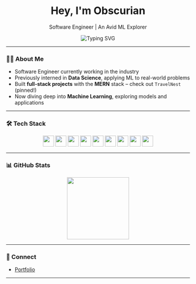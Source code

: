 <h1 align="center">Hey, I'm Obscurian</h1>
<p align="center">Software Engineer | An Avid ML Explorer</p>

<div align="center">
  <img src="https://readme-typing-svg.demolab.com?font=Fira+Code&pause=1000&color=FFFFFF&center=true&vCenter=true&width=380&lines=Building+clean+code+and+smart+systems" alt="Typing SVG" />
</div>

---

### 🧑‍💻 About Me

- Software Engineer currently working in the industry  
- Previously interned in **Data Science**, applying ML to real-world problems  
- Built **full-stack projects** with the **MERN** stack – check out `TravelNest` (pinned!)  
- Now diving deep into **Machine Learning**, exploring models and applications  

---

### 🛠️ Tech Stack

<p align="center">
  <img src="https://cdn.jsdelivr.net/gh/devicons/devicon/icons/html5/html5-original.svg" height="30" />
  <img src="https://cdn.jsdelivr.net/gh/devicons/devicon/icons/css3/css3-original.svg" height="30" />
  <img src="https://cdn.jsdelivr.net/gh/devicons/devicon/icons/javascript/javascript-original.svg" height="30" />
  <img src="https://cdn.jsdelivr.net/gh/devicons/devicon/icons/react/react-original.svg" height="30" />
  <img src="https://cdn.jsdelivr.net/gh/devicons/devicon/icons/nodejs/nodejs-original.svg" height="30" />
  <img src="https://cdn.jsdelivr.net/gh/devicons/devicon/icons/express/express-original.svg" height="30" />
  <img src="https://cdn.jsdelivr.net/gh/devicons/devicon/icons/mongodb/mongodb-original.svg" height="30" />
  <img src="https://cdn.jsdelivr.net/gh/devicons/devicon/icons/python/python-original.svg" height="30" />
  <img src="https://cdn.jsdelivr.net/gh/devicons/devicon/icons/java/java-original.svg" height="30" />
</p>

---

### 📊 GitHub Stats

<div align="center">
  <img src="https://github-readme-stats.vercel.app/api/top-langs?username=darshan-22&layout=compact&theme=radical&card_width=320" height="170" />
</div>

---

### 🔗 Connect

- [Portfolio](#) <!-- (optional, add if you have) -->
---
